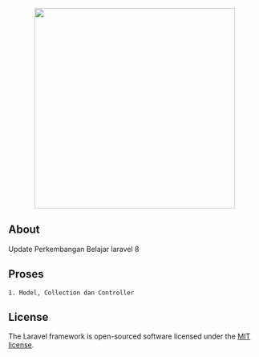 <p align="center"><a href="https://laravel.com" target="_blank"><img src="https://raw.githubusercontent.com/laravel/art/master/logo-lockup/5%20SVG/2%20CMYK/1%20Full%20Color/laravel-logolockup-cmyk-red.svg" width="400"></a></p>

## About
Update Perkembangan Belajar laravel 8

## Proses
    1. Model, Collection dan Controller

## License

The Laravel framework is open-sourced software licensed under the [MIT license](https://opensource.org/licenses/MIT).
